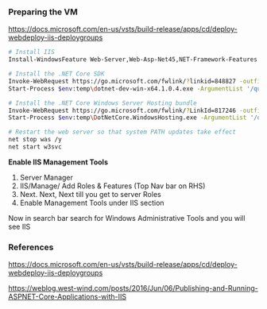 

### Preparing the VM

https://docs.microsoft.com/en-us/vsts/build-release/apps/cd/deploy-webdeploy-iis-deploygroups

```bash
# Install IIS
Install-WindowsFeature Web-Server,Web-Asp-Net45,NET-Framework-Features

# Install the .NET Core SDK
Invoke-WebRequest https://go.microsoft.com/fwlink/?linkid=848827 -outfile $env:temp\dotnet-dev-win-x64.1.0.4.exe
Start-Process $env:temp\dotnet-dev-win-x64.1.0.4.exe -ArgumentList '/quiet' -Wait

# Install the .NET Core Windows Server Hosting bundle
Invoke-WebRequest https://go.microsoft.com/fwlink/?LinkId=817246 -outfile $env:temp\DotNetCore.WindowsHosting.exe
Start-Process $env:temp\DotNetCore.WindowsHosting.exe -ArgumentList '/quiet' -Wait

# Restart the web server so that system PATH updates take effect
net stop was /y
net start w3svc
```



**Enable IIS Management Tools**

1. Server Manager
2. IIS/Manage/ Add Roles & Features (Top Nav bar on RHS)
3. Next. Next, Next till you get to server Roles
4. Enable Management Tools under IIS section



Now in search bar search for Windows Administrative Tools and you will see IIS



### References

https://docs.microsoft.com/en-us/vsts/build-release/apps/cd/deploy-webdeploy-iis-deploygroups

https://weblog.west-wind.com/posts/2016/Jun/06/Publishing-and-Running-ASPNET-Core-Applications-with-IIS




